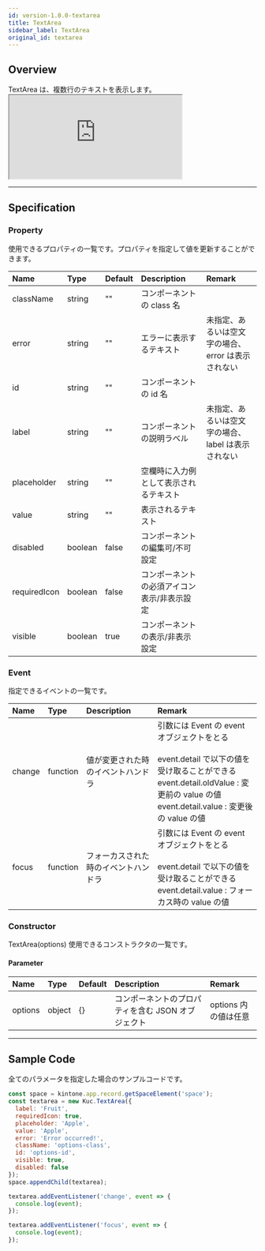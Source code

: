 ```yaml
---
id: version-1.0.0-textarea
title: TextArea
sidebar_label: TextArea
original_id: textarea
---
```


## Overview

TextArea は、複数行のテキストを表示します。 <iframe src="https://kuc-storybook.netlify.app/iframe.html?id=textarea--document" title="textarea image" width="350px" height="170px" mark="crwd-mark"></iframe>

---

## Specification

### Property

使用できるプロパティの一覧です。プロパティを指定して値を更新することができます。

| Name         | Type    | Default | Description            | Remark                       |
|:------------ |:------- |:------- |:---------------------- |:---------------------------- |
| className    | string  | ""      | コンポーネントの class 名       |                              |
| error        | string  | ""      | エラーに表示するテキスト           | 未指定、あるいは空文字の場合、error は表示されない |
| id           | string  | ""      | コンポーネントの id 名          |                              |
| label        | string  | ""      | コンポーネントの説明ラベル          | 未指定、あるいは空文字の場合、label は表示されない |
| placeholder  | string  | ""      | 空欄時に入力例として表示されるテキスト    |                              |
| value        | string  | ""      | 表示されるテキスト              |                              |
| disabled     | boolean | false   | コンポーネントの編集可/不可設定       |                              |
| requiredIcon | boolean | false   | コンポーネントの必須アイコン表示/非表示設定 |                              |
| visible      | boolean | true    | コンポーネントの表示/非表示設定       |                              |

### Event

指定できるイベントの一覧です。

| Name   | Type     | Description        | Remark                                                                                                                                                                   |
|:------ |:-------- |:------------------ |:------------------------------------------------------------------------------------------------------------------------------------------------------------------------ |
| change | function | 値が変更された時のイベントハンドラ  | 引数には Event の event オブジェクトをとる<br><br>event.detail で以下の値を受け取ることができる<br>event.detail.oldValue : 変更前の value の値<br>event.detail.value : 変更後の value の値 |
| focus  | function | フォーカスされた時のイベントハンドラ | 引数には Event の event オブジェクトをとる<br><br>event.detail で以下の値を受け取ることができる<br>event.detail.value : フォーカス時の value の値                                             |

### Constructor

TextArea(options) 使用できるコンストラクタの一覧です。

#### Parameter
| Name    | Type   | Default | Description                  | Remark         |
|:------- |:------ |:------- |:---------------------------- |:-------------- |
| options | object | {}      | コンポーネントのプロパティを含む JSON オブジェクト | options 内の値は任意 |

---
## Sample Code

全てのパラメータを指定した場合のサンプルコードです。

```javascript
const space = kintone.app.record.getSpaceElement('space');
const textarea = new Kuc.TextArea({
  label: 'Fruit',
  requiredIcon: true,
  placeholder: 'Apple',
  value: 'Apple',
  error: 'Error occurred!',
  className: 'options-class',
  id: 'options-id',
  visible: true,
  disabled: false
});
space.appendChild(textarea);

textarea.addEventListener('change', event => {
  console.log(event);
});

textarea.addEventListener('focus', event => {
  console.log(event);
});
```
